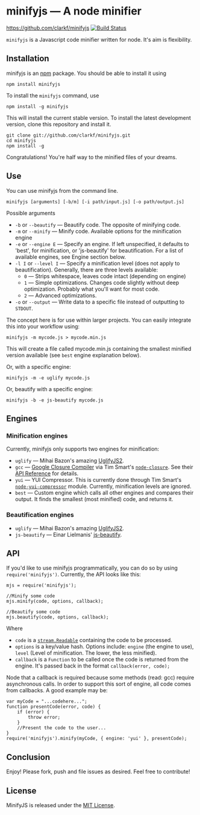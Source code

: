 # minifyjs — A node minifier

<https://github.com/clarkf/minifyjs>
[![Build Status](https://travis-ci.org/clarkf/minifyjs.png?branch=master)](https://travis-ci.org/clarkf/minifyjs)


`minifyjs` is a Javascript code minifier written for node. It's aim is flexibility.

## Installation


minifyjs is an [npm](http://npmjs.org) package. You should be able to install it using

    npm install minifyjs
    
To install the `minifyjs` command, use

    npm install -g minifyjs

This will install the current stable version. To install the latest development version, clone this repository and install it.

    git clone git://github.com/clarkf/minifyjs.git
    cd minifyjs
    npm install -g

Congratulations! You're half way to the minified files of your dreams.

## Use

You can use minifyjs from the command line.

    minifyjs [arguments] [-b/m] [-i path/input.js] [-o path/output.js]

Possible arguments

* `-b` or `--beautify` — Beautify code. The opposite of minifying code.
* `-m` or `--minify` — Minify code. Available options for the minification engine
* `-e` or `--engine E` — Specify an engine. If left unspecified, it defaults to 'best', for minification, or 'js-beautify' for beautification. For a list of available engines, see Engine section below.
* `-l I` or `--level I` — Specify a minification level (does not apply to beautification). Generally, there are three levels available:
    * `0` — Strips whitespace, leaves code intact (depending on engine)
    * `1` — Simple optimizations. Changes code slightly without deep optimization. Probably what you'll want for most code.
    * `2` — Advanced optimizations.
* `-o` or `--output` — Write data to a specific file instead of outputting to `STDOUT`.

The concept here is for use within larger projects. You can easily integrate this into your workflow using:

    minifyjs -m mycode.js > mycode.min.js

This will create a file called mycode.min.js containing the smallest minified version available (see `best` engine explanation below).

Or, with a specific engine:

    minifyjs -m -e uglify mycode.js

Or, beautify with a specific engine:

    minifyjs -b -e js-beautify mycode.js

## Engines

### Minification engines
Currently, minifyjs only supports two engines for minification:

* `uglify` — Mihai Bazon's amazing [UglifyJS2](https://github.com/mishoo/UglifyJS2).
* `gcc` — [Google Closure Compiler](http://code.google.com/closure/compiler/) via Tim Smart's [`node-closure`](https://github.com/Tim-Smart/node-closure). See their [API Reference](http://code.google.com/closure/compiler/docs/api-ref.html) for details.
* `yui` — YUI Compressor. This is currently done through Tim Smart's [`node-yui-compressor`](https://github.com/Tim-Smart/node-yui-compressor) module. Currently, minification levels are ignored.
* `best` — Custom engine which calls all other engines and compares their output. It finds the smallest (most minified) code, and returns it.

### Beautification engines
* `uglify` — Mihai Bazon's amazing [UglifyJS2](https://github.com/mishoo/UglifyJS2).
* `js-beautify` — Einar Lielmanis' [js-beautify](https://github.com/einars/js-beautify).

## API

If you'd like to use minifyjs programmatically, you can do so by using `require('minifyjs')`. Currently, the API looks like this:

    mjs = require('minifyjs');
    
    //Minify some code
    mjs.minify(code, options, callback);
    
    //Beautify some code
    mjs.beautify(code, options, callback);

Where

* `code` is a [`stream.Readable`](http://nodejs.org/docs/latest/api/stream.html#stream_class_stream_readable) containing the code to be processed.
* `options` is a key/value hash. Options include: `engine` (the engine
  to use), `level` (Level of minification. The lower, the less minified).
* `callback` is a `Function` to be called once the code is returned from the engine. It's passed back in the format `callback(error, code);`

Node that a callback is required because some methods (read: gcc) require asynchronous calls. In order to support this sort of engine, all code comes from callbacks. A good example may be:

    var myCode = "...codehere...";
    function presentCode(error, code) {
        if (error) {
            throw error;
        }
        //Present the code to the user...
    }
    require('minifyjs').minify(myCode, { engine: 'yui' }, presentCode);

## Conclusion

Enjoy! Please fork, push and file issues as desired. Feel free to
contribute!

## License

MinifyJS is released under the [MIT License](http://www.opensource.org/licenses/MIT).
